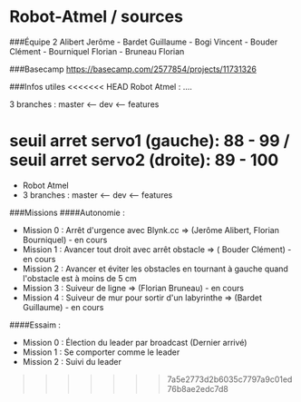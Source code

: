 # Robot-Atmel / sources

###Équipe 2
Alibert Jerôme - Bardet Guillaume - Bogi Vincent - Bouder Clément - Bourniquel Florian - Bruneau Florian

###Basecamp
https://basecamp.com/2577854/projects/11731326

###Infos utiles
<<<<<<< HEAD
Robot Atmel : ....

3 branches : master <-- dev <-- features

seuil arret servo1 (gauche): 88 - 99 / seuil arret servo2 (droite): 89 - 100
=======
- Robot Atmel
- 3 branches :  master <-- dev <-- features

###Missions
####Autonomie : 
- Mission 0 : Arrêt d'urgence avec Blynk.cc => (Jerôme Alibert, Florian Bourniquel) - en cours
- Mission 1 : Avancer tout droit avec arrêt obstacle => ( Bouder Clément) - en cours
- Mission 2 : Avancer et éviter les obstacles en tournant à gauche quand l'obstacle est à moins de 5 cm
- Mission 3 : Suiveur de ligne => (Florian Bruneau) - en cours
- Mission 4 : Suiveur de mur pour sortir d'un labyrinthe => (Bardet Guillaume) - en cours

####Essaim : 
- Mission 0 : Élection du leader par broadcast (Dernier arrivé)
- Mission 1 : Se comporter comme le leader
- Mission 2 : Suivi du leader
>>>>>>> 7a5e2773d2b6035c7797a9c01ed76b8ae2edc7d8
